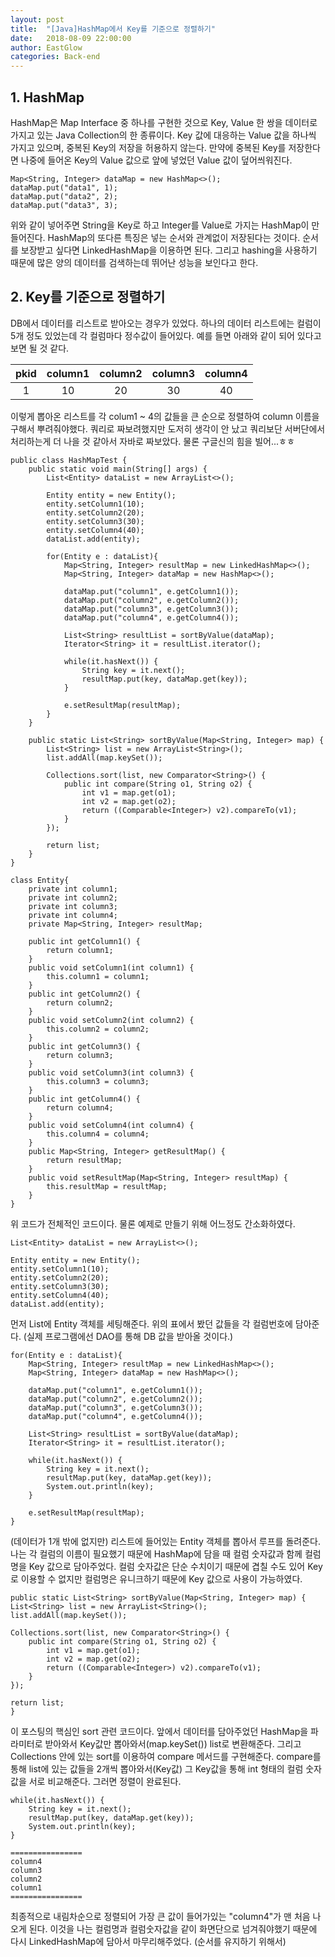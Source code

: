 ```yaml
---
layout: post
title:  "[Java]HashMap에서 Key를 기준으로 정렬하기"
date:   2018-08-09 22:00:00
author: EastGlow
categories: Back-end
---
```

## 1. HashMap

HashMap은 Map Interface 중 하나를 구현한 것으로 Key, Value 한 쌍을 데이터로 가지고 있는 Java Collection의 한 종류이다. Key 값에 대응하는 Value 값을 하나씩 가지고 있으며, 중복된 Key의 저장을 허용하지 않는다. 만약에 중복된 Key를 저장한다면 나중에 들어온 Key의 Value 값으로 앞에 넣었던 Value 값이 덮어씌워진다.

```
Map<String, Integer> dataMap = new HashMap<>();
dataMap.put("data1", 1);
dataMap.put("data2", 2);
dataMap.put("data3", 3);
```

위와 같이 넣어주면 String을 Key로 하고 Integer를 Value로 가지는 HashMap이 만들어진다. HashMap의 또다른 특징은 넣는 순서와 관계없이 저장된다는 것이다. 순서를 보장받고 싶다면 LinkedHashMap을 이용하면 된다. 그리고 hashing을 사용하기 때문에 많은 양의 데이터를 검색하는데 뛰어난 성능을 보인다고 한다.

## 2. Key를 기준으로 정렬하기

DB에서 데이터를 리스트로 받아오는 경우가 있었다. 하나의 데이터 리스트에는 컬럼이 5개 정도 있었는데 각 컬럼마다 정수값이 들어있다. 예를 들면 아래와 같이 되어 있다고 보면 될 것 같다.

| pkid | column1 | column2 | column3 | column4 |
|:------:|:------:|:------:|:------:|:------:|
|   1   |   10   |   20   |   30   |   40   |

이렇게 뽑아온 리스트를 각 colum1 ~ 4의 값들을 큰 순으로 정렬하여 column 이름을 구해서 뿌려줘야했다. 쿼리로 짜보려했지만 도저히 생각이 안 났고 쿼리보단 서버단에서 처리하는게 더 나을 것 같아서 자바로 짜보았다. 물론 구글신의 힘을 빌어...ㅎㅎ

```
public class HashMapTest {
	public static void main(String[] args) {
		List<Entity> dataList = new ArrayList<>();
		
		Entity entity = new Entity();
		entity.setColumn1(10);
		entity.setColumn2(20);
		entity.setColumn3(30);
		entity.setColumn4(40);
		dataList.add(entity);

		for(Entity e : dataList){
			Map<String, Integer> resultMap = new LinkedHashMap<>();
			Map<String, Integer> dataMap = new HashMap<>();

			dataMap.put("column1", e.getColumn1());
		    dataMap.put("column2", e.getColumn2());
		    dataMap.put("column3", e.getColumn3());
		    dataMap.put("column4", e.getColumn4());
		    
		    List<String> resultList = sortByValue(dataMap);
		    Iterator<String> it = resultList.iterator();
		    		    
		    while(it.hasNext()) {
		    	String key = it.next();
		    	resultMap.put(key, dataMap.get(key));
		    }
		    
		    e.setResultMap(resultMap);
		}
	}
	
	public static List<String> sortByValue(Map<String, Integer> map) {
	    List<String> list = new ArrayList<String>();
	    list.addAll(map.keySet());

	    Collections.sort(list, new Comparator<String>() {
	        public int compare(String o1, String o2) {
	            int v1 = map.get(o1);
	            int v2 = map.get(o2);
	            return ((Comparable<Integer>) v2).compareTo(v1);
	        }
	    });

	    return list;
	}	
}

class Entity{
	private int column1;
	private int column2;
	private int column3;
	private int column4;
	private Map<String, Integer> resultMap;
	
	public int getColumn1() {
		return column1;
	}
	public void setColumn1(int column1) {
		this.column1 = column1;
	}
	public int getColumn2() {
		return column2;
	}
	public void setColumn2(int column2) {
		this.column2 = column2;
	}
	public int getColumn3() {
		return column3;
	}
	public void setColumn3(int column3) {
		this.column3 = column3;
	}
	public int getColumn4() {
		return column4;
	}
	public void setColumn4(int column4) {
		this.column4 = column4;
	}
	public Map<String, Integer> getResultMap() {
		return resultMap;
	}
	public void setResultMap(Map<String, Integer> resultMap) {
		this.resultMap = resultMap;
	}	
}
```

위 코드가 전체적인 코드이다. 물론 예제로 만들기 위해 어느정도 간소화하였다.

```
List<Entity> dataList = new ArrayList<>();
		
Entity entity = new Entity();
entity.setColumn1(10);
entity.setColumn2(20);
entity.setColumn3(30);
entity.setColumn4(40);
dataList.add(entity);
```

먼저 List에 Entity 객체를 세팅해준다. 위의 표에서 봤던 값들을 각 컬럼번호에 담아준다. (실제 프로그램에선 DAO를 통해 DB 값을 받아올 것이다.)

```
for(Entity e : dataList){
    Map<String, Integer> resultMap = new LinkedHashMap<>();
    Map<String, Integer> dataMap = new HashMap<>();

    dataMap.put("column1", e.getColumn1());
    dataMap.put("column2", e.getColumn2());
    dataMap.put("column3", e.getColumn3());
    dataMap.put("column4", e.getColumn4());

    List<String> resultList = sortByValue(dataMap);
    Iterator<String> it = resultList.iterator();

    while(it.hasNext()) {
        String key = it.next();
        resultMap.put(key, dataMap.get(key));
        System.out.println(key);
    }

    e.setResultMap(resultMap);
}
```

(데이터가 1개 밖에 없지만) 리스트에 들어있는 Entity 객체를 뽑아서 루프를 돌려준다. 나는 각 컬럼의 이름이 필요했기 때문에 HashMap에 담을 때 컬럼 숫자값과 함께 컬럼명을 Key 값으로 담아주었다. 컬럼 숫자값은 단순 수치이기 때문에 겹칠 수도 있어 Key로 이용할 수 없지만 컬럼명은 유니크하기 때문에 Key 값으로 사용이 가능하였다.

```
public static List<String> sortByValue(Map<String, Integer> map) {
List<String> list = new ArrayList<String>();
list.addAll(map.keySet());

Collections.sort(list, new Comparator<String>() {
    public int compare(String o1, String o2) {
        int v1 = map.get(o1);
        int v2 = map.get(o2);
        return ((Comparable<Integer>) v2).compareTo(v1);
    }
});

return list;
}	
```

이 포스팅의 핵심인 sort 관련 코드이다. 앞에서 데이터를 담아주었던 HashMap을 파라미터로 받아와서 Key값만 뽑아와서(map.keySet()) list로 변환해준다. 그리고 Collections 안에 있는 sort를 이용하여 compare 메서드를 구현해준다. compare를 통해 list에 있는 값들을 2개씩 뽑아와서(Key값) 그 Key값을 통해 int 형태의 컬럼 숫자값을 서로 비교해준다. 그러면 정렬이 완료된다.

```
while(it.hasNext()) {
    String key = it.next();
    resultMap.put(key, dataMap.get(key));
    System.out.println(key);
}
```
```
================
column4
column3
column2
column1
================
```

최종적으로 내림차순으로 정렬되어 가장 큰 값이 들어가있는 "column4"가 맨 처음 나오게 된다. 이것을 나는 컬럼명과 컬럼숫자값을 같이 화면단으로 넘겨줘야했기 때문에 다시 LinkedHashMap에 담아서 마무리해주었다. (순서를 유지하기 위해서)

